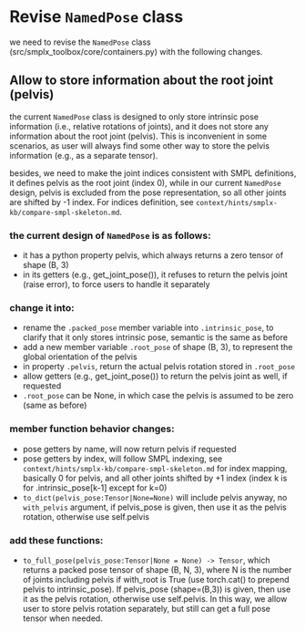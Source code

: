 # Revise `NamedPose` class

we need to revise the `NamedPose` class (src/smplx_toolbox/core/containers.py) with the following changes.

## Allow to store information about the root joint (pelvis)

the current `NamedPose` class is designed to only store intrinsic pose information (i.e., relative rotations of joints), and it does not store any information about the root joint (pelvis). This is inconvenient in some scenarios, as user will always find some other way to store the pelvis information (e.g., as a separate tensor).

besides, we need to make the joint indices consistent with SMPL definitions, it defines pelvis as the root joint (index 0), while in our current `NamedPose` design, pelvis is excluded from the pose representation, so all other joints are shifted by -1 index. For indices definition, see `context/hints/smplx-kb/compare-smpl-skeleton.md`.

### the current design of `NamedPose` is as follows:
- it has a python property pelvis, which always returns a zero tensor of shape (B, 3)
- in its getters (e.g., get_joint_pose()), it refuses to return the pelvis joint (raise error), to force users to handle it separately

### change it into:
- rename the `.packed_pose` member variable into `.intrinsic_pose`, to clarify that it only stores intrinsic pose, semantic is the same as before
- add a new member variable `.root_pose` of shape (B, 3), to represent the global orientation of the pelvis
- in property `.pelvis`, return the actual pelvis rotation stored in `.root_pose`
- allow getters (e.g., get_joint_pose()) to return the pelvis joint as well, if requested
- `.root_pose` can be None, in which case the pelvis is assumed to be zero (same as before)

### member function behavior changes:
- pose getters by name, will now return pelvis if requested
- pose getters by index, will follow SMPL indexing, see `context/hints/smplx-kb/compare-smpl-skeleton.md` for index mapping, basically 0 for pelvis, and all other joints shifted by +1 index (index k is for .intrinsic_pose[k-1] except for k=0)
- `to_dict(pelvis_pose:Tensor|None=None)` will include pelvis anyway, no `with_pelvis` argument, if pelvis_pose is given, then use it as the pelvis rotation, otherwise use self.pelvis

### add these functions:
- `to_full_pose(pelvis_pose:Tensor|None = None) -> Tensor`, which returns a packed pose tensor of shape (B, N, 3), where N is the number of joints including pelvis if with_root is True (use torch.cat() to prepend pelvis to intrinsic_pose). If pelvis_pose (shape=(B,3)) is given, then use it as the pelvis rotation, otherwise use self.pelvis. In this way, we allow user to store pelvis rotation separately, but still can get a full pose tensor when needed.